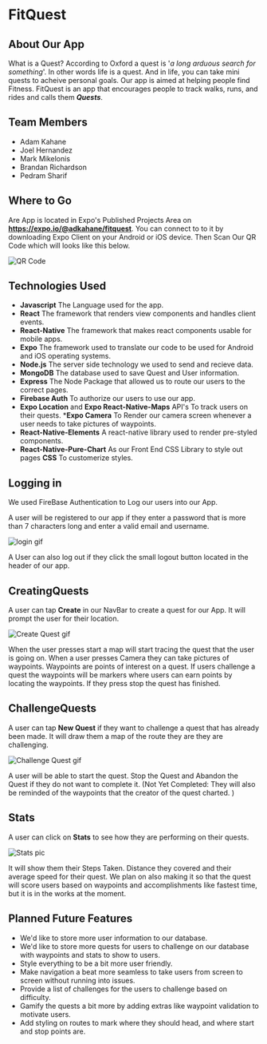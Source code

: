 # FitQuest

## About Our App
  What is a Quest? According to Oxford a quest is  '_a long arduous search for something_'. In other words life is a quest. And in
life, you can take mini quests to acheive personal goals.
   Our app is aimed at helping people find Fitness. FitQuest is an app that encourages people to track walks, runs, and rides and
calls them **_Quests_**.

## Team Members
* Adam Kahane
* Joel Hernandez
* Mark Mikelonis
* Brandan Richardson
* Pedram Sharif

## Where to Go
   Are App is located in Expo's Published Projects Area on __https://expo.io/@adkahane/fitquest__. You can connect to to it by
downloading Expo Client on your Android or iOS device. Then Scan Our QR Code which will looks like this below.

![QR Code ](/README_IMAGES/QR_code.gif)


## Technologies Used
* __Javascript__ The Language used for the app.
* __React__  The framework that renders view components and handles client events.
* __React-Native__ The framework that makes react components usable for mobile apps.
* __Expo__ The framework used to translate our code to be used for Android and iOS operating systems.
* __Node.js__ The server side technology we used to send and recieve data.
* __MongoDB__ The database used to save Quest and User information.
* __Express__ The Node Package that allowed us to route our users to the correct pages.
* __Firebase Auth__ To authorize our users to use our app.
* __Expo Location__ and __Expo React-Native-Maps__ API's To track users on their quests.
*__Expo Camera__ To Render our camera screen whenever a user needs to take pictures of waypoints.
* __React-Native-Elements__ A react-native library used to render pre-styled components.
* __React-Native-Pure-Chart__ As our Front End CSS Library to style out pages __CSS__ To customerize styles.


## Logging in

We used FireBase Authentication to Log our users into our App.

A user will be registered to our app if they enter a password that is more than 7 characters long and enter a valid email and username.

![login gif](/README_IMAGES/login.gif)

A User can also log out if they click the small logout button located in the header of our app.

## CreatingQuests
A user can tap __Create__ in our NavBar to create a quest for our App. It will prompt the user for their location.

![Create Quest gif](/README_IMAGES/CreateQuest.gif)

   When the user presses start a map will start tracing the quest that the user is going on.
When a user presses Camera they can take pictures of waypoints. Waypoints are points of interest on a quest.
If users challenge a quest the waypoints will be markers where users can earn points by locating the waypoints.
If they press stop the quest has finished.

## ChallengeQuests
   A user can tap __New Quest__ if they want to challenge a quest that has already been made. It will draw them a map of the
route they are they are challenging.

![Challenge Quest gif](/README_IMAGES/ChallengeQuest.gif)

  A user will be able to start the quest. Stop the Quest and Abandon the Quest if they do not want to complete it.
  (Not Yet Completed: They will also be reminded of the waypoints that the creator of the quest charted. )
  
  ## Stats
   A user can click on __Stats__ to see how they are performing on their quests.
   
   ![Stats pic](/README_IMAGES/Stats.gif)
   
   It will show them their Steps Taken. Distance they covered and their average speed for their quest. We plan on also making it
so that the quest will score users based on waypoints and accomplishments like fastest time, but it is in the works at the moment.

## Planned Future Features
* We'd like to store more user information to our database.
* We'd like to store more quests for users to challenge on our database with waypoints and stats to show to users.
* Style everything to be a bit more user friendly.
* Make navigation a beat more seamless to take users from screen to screen without running into issues.
* Provide a list of challenges for the users to challenge based on difficulty.
* Gamify the quests a bit more by adding extras like waypoint validation to motivate users.
* Add styling on routes to mark where they should head, and where start and stop points are.

